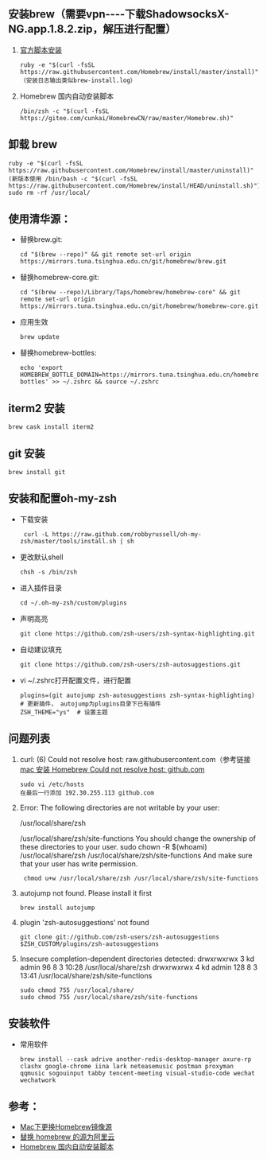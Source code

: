 ## 安装brew（需要vpn----下载ShadowsocksX-NG.app.1.8.2.zip，解压进行配置）

1. [官方脚本安装](https://zhuanlan.zhihu.com/p/111014448)

   ```
   ruby -e "$(curl -fsSL https://raw.githubusercontent.com/Homebrew/install/master/install)"
   （安装日志输出类似brew-install.log）
   ```

2. Homebrew 国内自动安装脚本

   ```
   /bin/zsh -c "$(curl -fsSL https://gitee.com/cunkai/HomebrewCN/raw/master/Homebrew.sh)"
   ```

## 卸载 brew
```
ruby -e "$(curl -fsSL https://raw.githubusercontent.com/Homebrew/install/master/uninstall)"
(新版本使用 /bin/bash -c "$(curl -fsSL https://raw.githubusercontent.com/Homebrew/install/HEAD/uninstall.sh)")
sudo rm -rf /usr/local/

```

## 使用清华源：

* 替换brew.git:
    ```
    cd "$(brew --repo)" && git remote set-url origin https://mirrors.tuna.tsinghua.edu.cn/git/homebrew/brew.git
    ```
* 替换homebrew-core.git:

  ```
  cd "$(brew --repo)/Library/Taps/homebrew/homebrew-core" && git remote set-url origin https://mirrors.tuna.tsinghua.edu.cn/git/homebrew/homebrew-core.git
  ```

* 应用生效
    ```
    brew update
    ```

* 替换homebrew-bottles:
    ```
    echo 'export HOMEBREW_BOTTLE_DOMAIN=https://mirrors.tuna.tsinghua.edu.cn/homebrew-bottles' >> ~/.zshrc && source ~/.zshrc
    ```

## iterm2 安装

```
brew cask install iterm2
```

## git 安装

```
brew install git
```

## 安装和配置oh-my-zsh

* 下载安装
   ```
    curl -L https://raw.github.com/robbyrussell/oh-my-zsh/master/tools/install.sh | sh
   ```
* 更改默认shell
   ```
   chsh -s /bin/zsh
   ```

* 进入插件目录
  ```
  cd ~/.oh-my-zsh/custom/plugins
  ```

* 声明高亮
  ```
  git clone https://github.com/zsh-users/zsh-syntax-highlighting.git
  ```

* 自动建议填充
   ```
   git clone https://github.com/zsh-users/zsh-autosuggestions.git
   ```

* vi ~/.zshrc打开配置文件，进行配置        

    ```
    plugins=(git autojump zsh-autosuggestions zsh-syntax-highlighting)   # 更新插件， autojump为plugins目录下已有插件
    ZSH_THEME="ys"  # 设置主题
    ```
  

## 问题列表
1. curl: (6) Could not resolve host: raw.githubusercontent.com（参考链接[mac 安装 Homebrew Could not resolve host: github.com](https://www.jianshu.com/p/f10ea7b96825)

   ```
   sudo vi /etc/hosts
   在最后一行添加 192.30.255.113 github.com
   ```

2. Error: The following directories are not writable by your user:

   /usr/local/share/zsh

   /usr/local/share/zsh/site-functions
   You should change the ownership of these directories to your user.
    sudo chown -R $(whoami) /usr/local/share/zsh /usr/local/share/zsh/site-functions
   And make sure that your user has write permission.
   ```
    chmod u+w /usr/local/share/zsh /usr/local/share/zsh/site-functions
   ```

3. autojump not found. Please install it first
   ```
   brew install autojump
   ```

4. plugin 'zsh-autosuggestions' not found

   ```
   git clone git://github.com/zsh-users/zsh-autosuggestions $ZSH_CUSTOM/plugins/zsh-autosuggestions
   ```

5. Insecure completion-dependent directories detected:
   drwxrwxrwx  3 kd  admin   96  8  3 10:28 /usr/local/share/zsh
   drwxrwxrwx  4 kd  admin  128  8  3 13:41 /usr/local/share/zsh/site-functions

   ```
   sudo chmod 755 /usr/local/share/
   sudo chmod 755 /usr/local/share/zsh/site-functions
   ```

## 安装软件
* 常用软件
   ```shell
   brew install --cask adrive another-redis-desktop-manager axure-rp clashx google-chrome iina lark neteasemusic postman proxyman qqmusic sogouinput tabby tencent-meeting visual-studio-code wechat wechatwork                                  
   ```

## 参考：
* [Mac下更换Homebrew镜像源](https://blog.csdn.net/lwplwf/article/details/79097565)
* [替换 homebrew 的源为阿里云](https://blog.csdn.net/xs18952904/article/details/87261603)
* [Homebrew 国内自动安装脚本](https://gitee.com/cunkai/HomebrewCN)